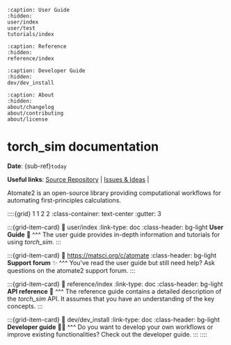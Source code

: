 ```{toctree}
:caption: User Guide
:hidden:
user/index
user/test
tutorials/index
```

```{toctree}
:caption: Reference
:hidden:
reference/index
```

```{toctree}
:caption: Developer Guide
:hidden:
dev/dev_install
```

```{toctree}
:caption: About
:hidden:
about/changelog
about/contributing
about/license
```

# torch_sim documentation

**Date**: {sub-ref}`today`

**Useful links**:
[Source Repository](https://github.com/Radical-AI/torch_sim) |
[Issues & Ideas](https://github.com/Radical-AI/torch_sim/issues) |

Atomate2 is an open-source library providing computational workflows for
automating first-principles calculations.

::::{grid} 1 1 2 2
:class-container: text-center
:gutter: 3

:::{grid-item-card}
:link: user/index
:link-type: doc
:class-header: bg-light
**User Guide** 🚀
^^^
The user guide provides in-depth information and tutorials for using *torch_sim*.
:::

:::{grid-item-card}
:link: https://matsci.org/c/atomate
:class-header: bg-light
**Support forum** ✨
^^^
You've read the user guide but still need help? Ask questions on the atomate2
support forum.
:::

:::{grid-item-card}
:link: reference/index
:link-type: doc
:class-header: bg-light
**API reference** 📖
^^^
The reference guide contains a detailed description of the *torch_sim* API. It
assumes that you have an understanding of the key concepts.
:::

:::{grid-item-card}
:link: dev/dev_install
:link-type: doc
:class-header: bg-light
**Developer guide** 👩‍💻
^^^
Do you want to develop your own workflows or improve existing functionalities?
Check out the developer guide.
:::
::::
